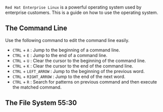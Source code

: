 `Red Hat Enterprise Linux` is a powerful operating system used by enterprise customers.
This is a guide on how to use the operating system.

## The Command Line

Use the following command to edit the command line easily.

- `CTRL` + `A` : Jump to the beginning of a command line.
- `CTRL` + `E` : Jump to the end of a command line.
- `CTRL` + `U` : Clear the cursor to the beginning of the command line.
- `CTRL` + `K` : Clear the cursor to the end of the command line.
- `CTRL` + `LEFT_ARROW`  : Jump to the beginning of the previous word.
- `CTRL` + `RIGHT_ARROW` : Jump to the end of the next word.
- `CTRL` + `R` : Search for patterns on previous command and then execute the matched command.

## The File System 55:30








